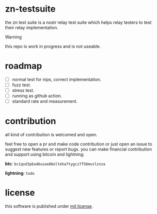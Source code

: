# zn-testsuite

the zn test suite is a nostr relay test suite which helps relay testers to test their relay implementation.

> [!WARNING]
> this repo is work in progress and is not useable.


# roadmap

- [ ] normal test for nips, correct implementation.
- [ ] fuzz test.
- [ ] stress test.
- [ ] running as github action.
- [ ] standard rate and measurement.

# contribution

all kind of contribution is welcomed and open.

feel free to open a pr and make code contribution or just open an issue to suggest new features or report bugs.
you can make financial contribution and support using bitcoin and lightning:

**btc**: 
```bc1qxd3p6a46uzae86elteha7tygcz7f56mvvlznza```

**lightning**: ```todo```

# license

this software is published under [mit license](./LICENSE).
